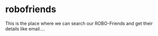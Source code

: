 # robofriends
This is the place where we can search our ROBO-Friends and get their details like email....
